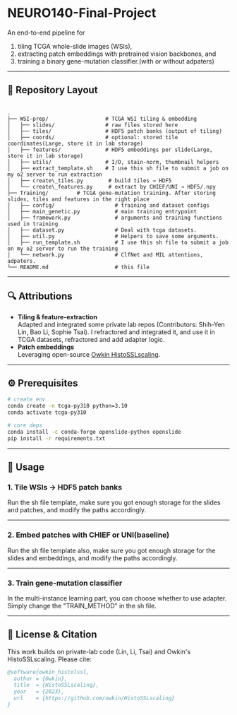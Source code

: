 # NEURO140-Final-Project

An end-to-end pipeline for  
1. tiling TCGA whole-slide images (WSIs),  
2. extracting patch embeddings with pretrained vision backbones, and  
3. training a binary gene-mutation classifier.(with or without adpaters)

---

## 📁 Repository Layout

```

.
├── WSI-prep/                  # TCGA WSI tiling & embedding
│   ├── slides/                # raw files stored here
│   ├── tiles/                 # HDF5 patch banks (output of tiling)
│   ├── coords/                # optional: stored tile coordinates(Large, store it in lab storage)
│   ├── features/              # HDF5 embeddings per slide(Large, store it in lab storage)
│   ├── utils/                 # I/O, stain-norm, thumbnail helpers
│   ├── extract_template.sh    # I use this sh file to submit a job on my o2 server to run extraction 
│   ├── create\_tiles.py        # build tiles → HDF5
│   └── create\_features.py     # extract by CHIEF/UNI → HDF5/.npy
├── Training/         # TCGA gene-mutation training. After storing slides, tiles and features in the right place
│   ├── config/                   # training and dataset configs
│   ├── main_genetic.py           # main training entrypoint
│   ├── framework.py              # arguments and training functions used in training
│   ├── dataset.py                # Deal with tcga datasets.
│   ├── util.py                   # Helpers to save some arguments.
│   ├── run_template.sh           # I use this sh file to submit a job on my o2 server to run the training 
│   └── network.py                # ClfNet and MIL attentions, adpaters.
└── README.md                     # this file

````

---

## 🔍 Attributions

- **Tiling & feature-extraction**  
  Adapted and integrated some private lab repos (Contributors: Shih-Yen Lin, Bao Li, Sophie Tsai). I refractored and integrated it, and use it in TCGA datasets, refractored and add adapter logic.
- **Patch embeddings**  
  Leveraging open-source [Owkin HistoSSLscaling](https://github.com/owkin/HistoSSLscaling).  
---

## ⚙️ Prerequisites

```bash
# create env
conda create -n tcga-py310 python=3.10
conda activate tcga-py310

# core deps
conda install -c conda-forge openslide-python openslide
pip install -r requirements.txt
```

---

## 🚀 Usage

### 1. Tile WSIs → HDF5 patch banks
Run the sh file template, make sure you got enough storage for the slides and patches, and modify the paths accordingly.

---

### 2. Embed patches with CHIEF or UNI(baseline)

Run the sh file template also, make sure you got enough storage for the slides and embeddings, and modify the paths accordingly.

---

### 3. Train gene-mutation classifier

In the multi-instance learning part, you can choose whether to use adapter. Simply change the "TRAIN_METHOD" in the sh file.

---

## 📄 License & Citation

This work builds on private-lab code (Lin, Li, Tsai) and Owkin's HistoSSLscaling. Please cite:

```bibtex
@software{owkin_histolssl,
  author = {Owkin},
  title  = {HistoSSLscaling},
  year   = {2023},
  url    = {https://github.com/owkin/HistoSSLscaling}
}
```

